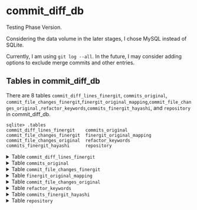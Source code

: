 # commit_diff_db
Testing Phase Version.

Considering the data volume in the later stages, I chose MySQL instead of SQLite.

Currently, I am using `git log --all`. In the future, I may consider adding options to exclude merge commits and other entries.

## Tables in commit_diff_db

There are 8 tables `commit_diff_lines_finergit`, `commits_original`, `commit_file_changes_finergit`,`finergit_original_mapping`,`commit_file_changes_original` ,`refactor_keywords`,`commits_finergit_hayashi`, 
 and `repository` in commit_diff_db.
```shell-session
sqlite> .tables
commit_diff_lines_finergit    commits_original            
commit_file_changes_finergit  finergit_original_mapping   
commit_file_changes_original  refactor_keywords           
commits_finergit_hayashi      repository  
```


<details>
<summary>Table <code>commit_diff_lines_finergit</code></summary>

- The schema of table `commit_diff_lines_finergit` is as follows.
  - To set the primary key, an auto-increment ID was added.

| Field Name     | Data Type      | Nullable | Primary/Foreign Key | Description                                                   |
|----------------|----------------|----------|----------------------|--------------------------------------------------------------|
| id             | INTEGER        | No       | Primary Key          | Auto-increment                                               |
| commit_id      | VARCHAR(40)    | No       |                      | FinerGit commit ID                                           |
| repository_id  | INTEGER        | No       |                      | Repository ID                                                |
| file_name      | VARCHAR(255)   | No       |                      | `mjava` file name, without path information                  |
| file_path      | TEXT           | No       |                      | File path                                                    |
| commit_date    | TIMESTAMP      | No       |                      | UTC time, without timezone information                       |
| hunk_id        | INT            | No       |                      | Unique identifier for `hunk`, starting from 0                |
| hunk_header    | TEXT           | No       |                      | Header information of the `hunk`                             |
| line_id        | INT            | No       |                      | Unique identifier for the line, starting from 0              |
| change_type    | ENUM('+', '-') | No       |                      | Change type (`+` for addition, `-` for deletion)             |
| token_type     | VARCHAR(50)    | Yes      |                      | Token type: For comment lines, non-terminal lines have a null token type, while terminal lines are `JAVADOCCOMMENT`  |
| token_value    | TEXT           | No       |                      | Token value                                                  |





- Displaying Data Stored in the Table
```shell-session
sqlite> .mode column
sqlite> .headers on
sqlite> sqlite> select * from commit_diff_lines_finergit limit 10;
id  commit_id                                 repository_id  file_name                                                     file_path                                 commit_date          hunk_id  hunk_header                               line_id  change_type  token_type    token_value                                                 
--  ----------------------------------------  -------------  ------------------------------------------------------------  ----------------------------------------  -------------------  -------  ----------------------------------------  -------  -----------  ------------  ------------------------------------------------------------
1   e2349134a2bc55891a5220c52ff7f3a0bbe1a378  183            PublicationError#public_PublicationError(Throwable,String,Me  src/main/java/net/engio/mbassy/bus/error  2016-10-02 21:01:46  0        @@ -1,10 +1,10 @@                         3        -                          * @param message         The message to send.               
                                                             thod,Object,IMessagePublication).mjava                                                                                                                                                                                                                                          

2   e2349134a2bc55891a5220c52ff7f3a0bbe1a378  183            PublicationError#public_PublicationError(Throwable,String,Me  src/main/java/net/engio/mbassy/bus/error  2016-10-02 21:01:46  0        @@ -1,10 +1,10 @@                         4        +                          * @param errorMsg         The message to send.              
                                                             thod,Object,IMessagePublication).mjava                                                                                                                                                                                                                                          

3   e2349134a2bc55891a5220c52ff7f3a0bbe1a378  183            PublicationError#public_PublicationError(Throwable,String,Me  src/main/java/net/engio/mbassy/bus/error  2016-10-02 21:01:46  0        @@ -1,10 +1,10 @@                         7        -                          * @param publishedObject The published object which gave ris
                                                             thod,Object,IMessagePublication).mjava                                                                                                                                                                              e to the error.                                             

4   e2349134a2bc55891a5220c52ff7f3a0bbe1a378  183            PublicationError#public_PublicationError(Throwable,String,Me  src/main/java/net/engio/mbassy/bus/error  2016-10-02 21:01:46  0        @@ -1,10 +1,10 @@                         8        +                          * @param publication The publication that errored           
                                                             thod,Object,IMessagePublication).mjava                                                                                                                                                                                                                                          

5   e2349134a2bc55891a5220c52ff7f3a0bbe1a378  183            PublicationError#public_PublicationError(Throwable,String,Me  src/main/java/net/engio/mbassy/bus/error  2016-10-02 21:01:46  1        @@ -15,7 +15,7 @@ cause VARIABLENAME      3        -            VARIABLENAME  message                                                     
                                                             thod,Object,IMessagePublication).mjava                                                                                                                                                                                                                                          

6   e2349134a2bc55891a5220c52ff7f3a0bbe1a378  183            PublicationError#public_PublicationError(Throwable,String,Me  src/main/java/net/engio/mbassy/bus/error  2016-10-02 21:01:46  1        @@ -15,7 +15,7 @@ cause VARIABLENAME      4        +            VARIABLENAME  errorMsg                                                    
                                                             thod,Object,IMessagePublication).mjava                                                                                                                                                                                                                                          

7   e2349134a2bc55891a5220c52ff7f3a0bbe1a378  183            PublicationError#public_PublicationError(Throwable,String,Me  src/main/java/net/engio/mbassy/bus/error  2016-10-02 21:01:46  2        @@ -26,8 +26,8 @@ Object        TYPENAME  3        -            TYPENAME      Object                                                      
                                                             thod,Object,IMessagePublication).mjava                                                                                                                                                                                                                                          

8   e2349134a2bc55891a5220c52ff7f3a0bbe1a378  183            PublicationError#public_PublicationError(Throwable,String,Me  src/main/java/net/engio/mbassy/bus/error  2016-10-02 21:01:46  2        @@ -26,8 +26,8 @@ Object        TYPENAME  4        -            VARIABLENAME  publishedObject                                             
                                                             thod,Object,IMessagePublication).mjava                                                                                                                                                                                                                                          

9   e2349134a2bc55891a5220c52ff7f3a0bbe1a378  183            PublicationError#public_PublicationError(Throwable,String,Me  src/main/java/net/engio/mbassy/bus/error  2016-10-02 21:01:46  2        @@ -26,8 +26,8 @@ Object        TYPENAME  5        +            TYPENAME      IMessagePublication                                         
                                                             thod,Object,IMessagePublication).mjava                                                                                                                                                                                                                                          

10  e2349134a2bc55891a5220c52ff7f3a0bbe1a378  183            PublicationError#public_PublicationError(Throwable,String,Me  src/main/java/net/engio/mbassy/bus/error  2016-10-02 21:01:46  2        @@ -26,8 +26,8 @@ Object        TYPENAME  6        +            VARIABLENAME  publication                                                 
                                                             thod,Object,IMessagePublication).mjava                                                                                                                                                                                                                                                                 
```
</details>



<details>
<summary>Table <code>commits_original</code></summary>

- The schema of table `commits_original` is as follows.
  - **`is_code_file_modified`** can help filter out commits that do not contain code file (e.g..java) changes.


| Field Name              | Data Type      | Nullable | Primary/Foreign Key | Description                                                       |
|-------------------------|----------------|----------|----------------------|-------------------------------------------------------------------|
| commit_id               | VARCHAR(40)    | No       | Primary Key          | Original Commit ID                            |
| repository_id           | INTEGER        | Yes      |                      | Repository ID  |
| commit_message_subject  | TEXT           | Yes      |                      | Commit message subject                                           |
| is_file_modified        | TINYINT(1)     | No       |                      | With/Without File Modification                                  |
| is_code_file_modified   | TINYINT(1)     | No       |                      | With/Without Code File Modification                            |
| commit_date             | TIMESTAMP      | No       |                      | UTC time, without timezone information                              |



- Displaying Data Stored in the Table
```shell-session
                                                                                                                                                                                                                                                             
```
</details>

<details>
<summary>Table <code>commit_file_changes_finergit</code></summary>

- The schema of table `commit_file_changes_finergit` is as follows.
  - To set the primary key, an auto-increment ID was added.

| Field Name     | Data Type      | Nullable | Primary/Foreign Key | Description                                                               |
|----------------|----------------|----------|----------------------|---------------------------------------------------------------------------|
| id             | INTEGER        | No       | Primary Key          | Auto-increment                                                           |
| commit_id      | VARCHAR(40)    | No       |                      | Finergit Commit ID                                   |
| repository_id  | INTEGER        | No       |                      | Repository ID                                                           |
| file_status    | VARCHAR(10)    | No       |                      | File status: A (added), M (modified), D (deleted), Rxx (renamed), Cxx (copied), etc |
| source_dir     | VARCHAR(255)   | No       |                      | Path part of `source_file_path`, excluding the file name                |
| source_file    | VARCHAR(255)   | No       |                      | File name part of `source_file_path`.                                    |
| target_dir     | VARCHAR(255)   | No       |                      | Path part of `target_file_path`, excluding the file name (for R and C statuses) |
| target_file    | VARCHAR(255)   | No       |                      | File name part of `target_file_path`                                    |

- File Status

| File Status | source_dir                  | source_file        | target_dir                     | target_file           |
|-------------|-----------------------------|--------------------|--------------------------------|-----------------------|
| A           | Empty                       | Empty              | Directory part of the new file path | File name part of the new file |
| M           | Directory part of the original file path | File name part of the original file | Empty                | Empty                |
| D           | Directory part of the deleted file path | File name part of the deleted file | Empty                | Empty                |
| Rxx         | Directory part of the original file path | File name part of the original file | Directory part of the renamed file path | File name part of the renamed file |
| Cxx         | Directory part of the original file path | File name part of the original file | Directory part of the copied file path | File name part of the copied file |
| T           | Directory part of the file path | File name part of the file | Empty                | Empty                |
| U           | Directory part of the conflicting file path | File name part of the conflicting file | Empty                | Empty                |



- Displaying Data Stored in the Table
```shell-session
                                                                                                                                                                                                                                                             
```
</details>

<details>
<summary>Table <code>finergit_original_mapping</code></summary>

- The schema of table `finergit_original_mapping` is as follows.
  
| Field Name         | Data Type      | Nullable | Primary/Foreign Key | Description                |
|--------------------|----------------|----------|----------------------|----------------------------|
| commit_id          | VARCHAR(40)    | No       | Primary Key          | FinerGit commit ID         |
| original_commit_id | VARCHAR(7)     | No       |                      | Original Commit ID         |
| repository_id      | INTEGER        | No       |                      | Repository ID              |
| commit_date        | TIMESTAMP      | Yes      |                      | UTC time, without timezone information  |





- Displaying Data Stored in the Table
```shell-session
                                                                                                                                                                                                                                                             
```
</details>

<details>
<summary>Table <code>commit_file_changes_original</code></summary>

- The schema of table `commit_file_changes_original` is as follows.
  - To set the primary key, an auto-increment ID was added.

| Field Name     | Data Type      | Nullable | Primary/Foreign Key | Description                                                               |
|----------------|----------------|----------|----------------------|---------------------------------------------------------------------------|
| id             | INTEGER        | No       | Primary Key          | Auto-increment                                                           |
| commit_id      | VARCHAR(40)    | No       |                      | Original Commit ID                                   |
| repository_id  | INTEGER        | No       |                      | Repository ID                                                           |
| file_status    | VARCHAR(10)    | No       |                      | File status: A (added), M (modified), D (deleted), Rxx (renamed), Cxx (copied), etc |
| source_dir     | VARCHAR(255)   | No       |                      | Path part of `source_file_path`, excluding the file name                |
| source_file    | VARCHAR(255)   | No       |                      | File name part of `source_file_path`.                                    |
| target_dir     | VARCHAR(255)   | No       |                      | Path part of `target_file_path`, excluding the file name (for R and C statuses) |
| target_file    | VARCHAR(255)   | No       |                      | File name part of `target_file_path`                                    |

- File Status

| File Status | source_dir                  | source_file        | target_dir                     | target_file           |
|-------------|-----------------------------|--------------------|--------------------------------|-----------------------|
| A           | Empty                       | Empty              | Directory part of the new file path | File name part of the new file |
| M           | Directory part of the original file path | File name part of the original file | Empty                | Empty                |
| D           | Directory part of the deleted file path | File name part of the deleted file | Empty                | Empty                |
| Rxx         | Directory part of the original file path | File name part of the original file | Directory part of the renamed file path | File name part of the renamed file |
| Cxx         | Directory part of the original file path | File name part of the original file | Directory part of the copied file path | File name part of the copied file |
| T           | Directory part of the file path | File name part of the file | Empty                | Empty                |
| U           | Directory part of the conflicting file path | File name part of the conflicting file | Empty                | Empty                |




- Displaying Data Stored in the Table
```shell-session
                                                                                                                                                                                                                                                             
```
</details>

<details>
<summary>Table <code>refactor_keywords</code></summary>

- The schema of table `refactor_keywords` is as follows.

| Field Name      | Data Type      | Nullable | Primary/Foreign Key | Description                                  |
|------------------|----------------|----------|----------------------|----------------------------------------------|
| id               | INTEGER        | No       | Auto-increment Primary Key | Keyword group ID                           |
| base_keyword     | VARCHAR(50)    | No       |                      | Base keyword (e.g., extend)                |
| variant_keyword  | VARCHAR(50)    | No       |                      | Variant keyword (e.g., extend, extended)   |




- Displaying Data Stored in the Table
```shell-session
                                                                                                                                                                                                                                                             
```
</details>

<details>
<summary>Table <code>commits_finergit_hayashi</code></summary>

- The schema of table `commits_finergit_hayashi` is as follows.

| Field Name             | Data Type      | Nullable | Primary/Foreign Key | Description                              |
|-------------------------|----------------|----------|----------------------|------------------------------------------|
| id                      | INTEGER        | No       | Primary Key          | Auto-increment                          |
| commit_id               | VARCHAR(40)    | No       |                      | FinerGit commit ID                      |
| repository_id           | INTEGER        | No       |                      | Repository ID                           |
| file_similarity_score   | INT            | No       |                      | Rxx                                  |
| change_type             | VARCHAR(30)    | No       |                      | Rename Method, Change Parameter, Rename Method+, Move Method, Move Method+, Move and Rename Method, Move and Rename Method+ |
| change_type_info        | TEXT           | No       |                      |                                          |
| old_file_path           | VARCHAR(255)   | No       |                      |                                          |
| new_file_path           | VARCHAR(255)   | No       |                      |                                          |





Displaying Data Stored in the Table
```shell-session
                                                                                                                                                                                                                                                             
```
</details>

<details>
<summary>Table <code>repository</code></summary>

- The schema of table `repository` is as follows.

| Field Name       | Data Type      | Nullable | Primary/Foreign Key | Description                                                   |
|-------------------|----------------|----------|----------------------|---------------------------------------------------------------|
| id                | INTEGER        | No       | Primary Key          | Unique identifier for the repository, auto-increment primary key |
| repository_url    | TEXT           | No       |                      | Repository URL (e.g., GitHub, GitLab, etc.)                 |
| repository_name   | VARCHAR(255)   | Yes      |                      | Name of the repository, used to identify or describe it      |
| language          | VARCHAR(50)    | No       |                      | Primary programming language of the repository (e.g., Java, Python) |




- Displaying Data Stored in the Table
```shell-session
                                                                                                                                                                                                                                                             
```
</details>



